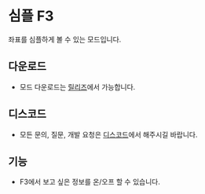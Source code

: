 # 심플 F3
좌표를 심플하게 볼 수 있는 모드입니다.

## 다운로드
* 모드 다운로드는 [릴리즈](https://github.com/CosinePlugin/HQSimpleF3/releases)에서 가능합니다.

## 디스코드
* 모든 문의, 질문, 개발 요청은 [디스코드](https://discord.gg/hUkaca9ZQu)에서 해주시길 바랍니다.

## 기능
* F3에서 보고 싶은 정보를 온/오프 할 수 있습니다.